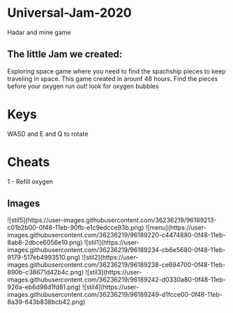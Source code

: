 # Universal-Jam-2020
 Hadar and mine game
 
<h2>The little Jam we created:</h2>
Exploring space game where you need to find the spachship pieces to keep traveling in space.
This game created in arounf 48 hours.
Find the pieces before your oxygen run out! look for oxygen bubbles

<h1>Keys</h1>
WASD and E and Q to rotate

<h1>Cheats</h1>
1 - Refill oxygen
 
 <h2>Images</h2>
![stil5](https://user-images.githubusercontent.com/36236219/96189213-c01b2b00-0f48-11eb-90fb-e1c9edcce93b.png)
![menu](https://user-images.githubusercontent.com/36236219/96189220-c4474880-0f48-11eb-8ab8-2dbce6056e10.png)
![stil1](https://user-images.githubusercontent.com/36236219/96189234-cb6e5680-0f48-11eb-9179-517eb4993510.png)
![stil2](https://user-images.githubusercontent.com/36236219/96189238-ce694700-0f48-11eb-890b-c38671d42b4c.png)
![stil3](https://user-images.githubusercontent.com/36236219/96189242-d0330a80-0f48-11eb-926a-eb6d98d1fd81.png)
![stil4](https://user-images.githubusercontent.com/36236219/96189249-d1fcce00-0f48-11eb-8a39-643b838bcb42.png)
